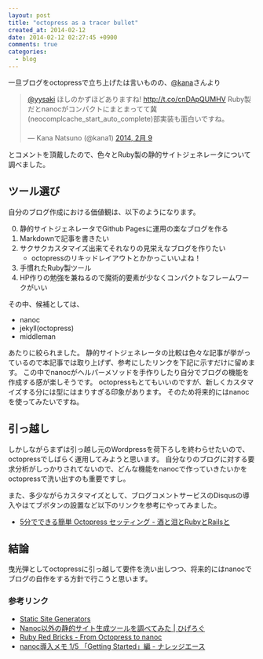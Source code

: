 ```yaml
---
layout: post
title: "octopress as a tracer bullet"
created_at: 2014-02-12
date: 2014-02-12 02:27:45 +0900
comments: true
categories: 
  - blog
---
```


一旦ブログをoctopressで立ち上げたは言いものの、[@kana](https://twitter.com/kana1)さんより

<blockquote class="twitter-tweet" lang="ja"><p><a href="https://twitter.com/yysaki">@yysaki</a> ほしのかずほどありますね! <a href="http://t.co/cnDApQUMHV">http://t.co/cnDApQUMHV</a> Ruby製だとnanocがコンパクトにまとまってて冀(neocomplcache_start_auto_complete)部実装も面白いですね。</p>&mdash; Kana Natsuno (@kana1) <a href="https://twitter.com/kana1/statuses/432530023648485378">2014, 2月 9</a></blockquote>
<script async src="//platform.twitter.com/widgets.js" charset="utf-8"></script>

とコメントを頂戴したので、色々とRuby製の静的サイトジェネレータについて調べました。

<!-- more -->

## ツール選び
自分のブログ作成における価値観は、以下のようになります。

0. 静的サイトジェネレータでGithub Pagesに運用の楽なブログを作る
0. Markdownで記事を書きたい
0. サクサクカスタマイズ出来てそれなりの見栄えなブログを作りたい
    * octopressのリキッドレイアウトとかかっこいいよね！
0. 手慣れたRuby製ツール
0. HP作りの勉強を兼ねるので魔術的要素が少なくコンパクトなフレームワークがいい

その中、候補としては、

* nanoc
* jekyll(octopress)
* middleman

あたりに絞られました。
静的サイトジェネレータの比較は色々な記事が挙がっているので本記事では取り上げず、参考にしたリンクを下記に示すだけに留めます。
この中でnanocがヘルパーメソッドを手作りしたり自分でブログの機能を作成する感が楽しそうです。
octopressもとてもいいのですが、新しくカスタマイズする分には型にはまりすぎる印象があります。
そのため将来的にはnanocを使ってみたいですね。

## 引っ越し
しかしながらまずは引っ越し元のWordpressを荷下ろしを終わらせたいので、octopressでしばらく運用してみようと思います。
自分なりのブログに対する要求分析がしっかりされてないので、どんな機能をnanocで作っていきたいかをoctopressで洗い出すのも重要ですし。

また、多少ながらカスタマイズとして、ブログコメントサービスのDisqusの導入やはてブボタンの設置など以下のリンクを参考にやってみました。
* [5分でできる簡単 Octopress セッティング - 酒と泪とRubyとRailsと](http://morizyun.github.io/blog/octopress-hatena-disqus-new-tab/)

## 結論
曳光弾としてoctopressに引っ越して要件を洗い出しつつ、将来的にはnanocでブログの自作をする方針で行こうと思います。


### 参考リンク
* [Static Site Generators](http://staticsitegenerators.net/)
* [Nanoc以外の静的サイト生成ツールを調べてみた | ひげろぐ](http://higelog.brassworks.jp/?p=2076)
* [Ruby Red Bricks - From Octopress to nanoc](http://rubyredbricks.com/blog/2013/09/30/from-octopress-to-nanoc/)
* [nanoc導入メモ 1/5 「Getting Started」編 - ナレッジエース](http://n.blueblack.net/articles/2012-05-03_02_nanoc_getting_started/)
